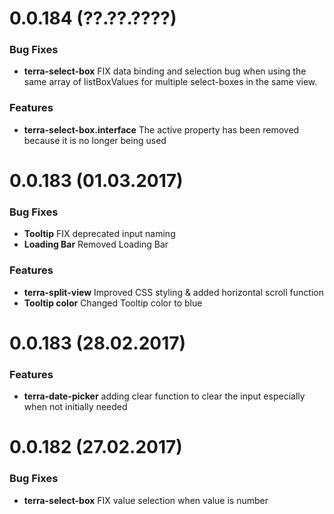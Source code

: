 <a name="0.0.184"></a>
# 0.0.184 (??.??.????)

### Bug Fixes
* **terra-select-box** FIX data binding and selection bug when using the same array of listBoxValues for multiple select-boxes in the same view.

### Features
* **terra-select-box.interface** The active property has been removed because it is no longer being used 

<a name="0.0.183"></a>
# 0.0.183 (01.03.2017)

### Bug Fixes
* **Tooltip** FIX deprecated input naming
* **Loading Bar** Removed Loading Bar

### Features
* **terra-split-view** Improved CSS styling & added horizontal scroll function
* **Tooltip color** Changed Tooltip color to blue

<a name="0.0.182"></a>
# 0.0.183 (28.02.2017)

### Features
* **terra-date-picker** adding clear function to clear the input especially when not initially needed

<a name="0.0.182"></a>
# 0.0.182 (27.02.2017)

### Bug Fixes
* **terra-select-box** FIX value selection when value is number

